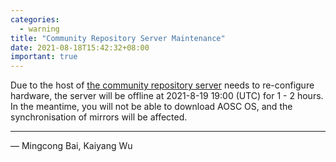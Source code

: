 ```yaml
---
categories:
  - warning
title: "Community Repository Server Maintenance"
date: 2021-08-18T15:42:32+08:00
important: true
---
```


Due to the host of [the community repository server](https://repo.aosc.io/) needs to re-configure hardware, the server will be offline at 2021-8-19 19:00 (UTC) for 1 - 2 hours. In the meantime, you will not be able to download AOSC OS, and the synchronisation of mirrors will be affected.

---

— Mingcong Bai, Kaiyang Wu